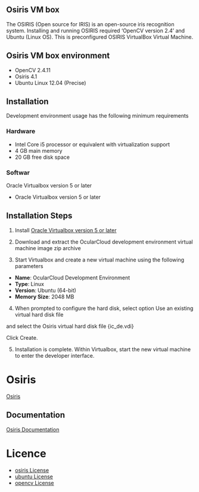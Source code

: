 ## Osiris VM box

The OSIRIS (Open source for IRIS) is an open-source iris recognition system. Installing and running OSIRIS required ‘OpenCV version 2.4’ and Ubuntu (Linux OS). This is preconfigured OSIRIS VirtualBox Virtual Machine. 

## Osiris VM box environment

<ul>
<li>OpenCV 2.4.11</li>
<li>Osiris 4.1</li>
<li>Ubuntu Linux 12.04 (Precise)</li>
</ul>

## Installation
Development environment usage has the following minimum requirements

### Hardware

<ul>
<li>Intel Core i5 processor or equivalent with virtualization support</li>
<li>4 GB main memory</li>
<li>20 GB free disk space</li>
</ul>

### Softwar

Oracle Virtualbox version 5 or later

<ul><li>Oracle Virtualbox version 5 or later</li></ul>


## Installation Steps

1. Install <a href="https://www.virtualbox.org/wiki/Downloads" target="_blank">Oracle Virtualbox version 5 or later</a>

2. Download and extract the OcularCloud development environment virtual machine image zip archive

3. Start Virtualbox and create a new virtual machine using the following parameters

<ul>
  <li><b>Name</b>: OcularCloud Development Environment</li>
   <li><b>Type</b>: Linux</li>
   <li><b>Version</b>: Ubuntu (64-bit)</li>
   <li><b>Memory Size</b>: 2048 MB</li>
</ul>

4. When prompted to configure the hard disk, select option Use an existing virtual hard disk file

and select the Osiris virtual hard disk file  {ic_de.vdi}

Click Create.

5. Installation is complete. Within Virtualbox, start the new virtual machine to enter the developer interface.

# Osiris

<a href="https://github.com/5455945/Iris_Osiris"  target="_blank">Osiris</a>

## Documentation 
<a href="https://github.com/ClarksonCITeR/osiris_vmbox/blob/main/Documentation_OSIRIS_v4.1.pdf"  target="_blank">Osiris Documentation</a>


# Licence 

<ul>
  <li><a href="https://github.com/5455945/Iris_Osiris/blob/master/LICENSE"  target="_blank">osiris License</a></li>
  <li><a href="https://ubuntu.com/legal/intellectual-property-policy"  target="_blank">ubuntu License</a></li>
  <li><a href="https://github.com/opencv/opencv/blob/4.4.0/LICENSE"  target="_blank">opencv License</a></li>
</ul>
